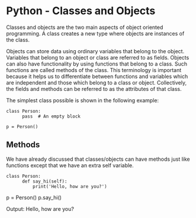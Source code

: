 # Python - Classes and Objects
Classes and objects are the two main aspects of object oriented programming. A class creates a new type where objects are instances of the class.

Objects can store data using ordinary variables that belong to the object. Variables that belong to an object or class are referred to as fields. Objects can also have functionality by using functions that belong to a class. Such functions are called methods of the class. This terminology is important because it helps us to differentiate between functions and variables which are independent and those which belong to a class or object. Collectively, the fields and methods can be referred to as the attributes of that class.

The simplest class possible is shown in the following example:

    class Person:
    	  pass  # An empty block

    p = Person()

## Methods
We have already discussed that classes/objects can have methods just like functions except that we have an extra self variable.

   	class Person:
   	      def say_hi(self):
	      	  print('Hello, how are you?')

   p = Person()
   p.say_hi()

Output:
	Hello, how are you?